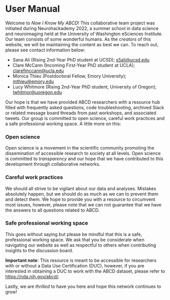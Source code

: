 # User Manual 

Welcome to *Now I Know My ABCD*! This collaborative team project was initiated during Neurohackademy 2022, a summer school in data science and neuroimaging held at the University of Washington eSciences Institute. Our team consists of some wonderful humans. As the *creators* of this website, we will be maintaining the content as best we can. To reach out, please see contact information below:

- Sana Ali (Rising 2nd-Year PhD student at UCSD); s5ali@ucsd.edu
- Clare McCann (Incoming First-Year PhD student at UCLA); clarefmccann@ucla.edu
- Monica Thieu (Postdoctoral Fellow, Emory University); mthieu@emory.edu 
- Lucy Whitmore (Rising 2nd-Year PhD student, University of Oregon); lwhitmor@uoregon.edu

Our hope is that we have provided ABCD researchers with a resource hub filled with frequently asked questions, code troubleshooting, archived Slack or related message board threads from past workshops, and associated tweets. Our group is committed to open science, careful work practices and a safe professional working space. A little more on this:

### Open science
Open science is a movement in the scientific community promoting the dissemination of accessible research to society at all levels. Open science is committed to *transparency* and our hope that we have contributed to this development through collaborative networks.

### Careful work practices
We should all strive to be vigilant about our data and analyses. Mistakes absolutely happen, but we should do as much as we can to prevent them and detect them. We hope to provide you with a resource to circumvent most issues, however, please note that we can not guarantee that we have the answers to all questions related to ABCD. 

### Safe professional working space
This goes without saying but please be mindful that this is a safe, professional working space. We ask that you be considerate when navigating our website as well as respectful to others when contributing insights to the discussion board. 

**Important note**: This resource is meant to be accessible for researchers with or without a Data Use Certification (DUC), however, if you are interested in obtaining a DUC to work with the ABCD dataset, please refer to https://nda.nih.gov/abcd/. 

Lastly, we are *thrilled* to have you here and hope this network continues to grow!
